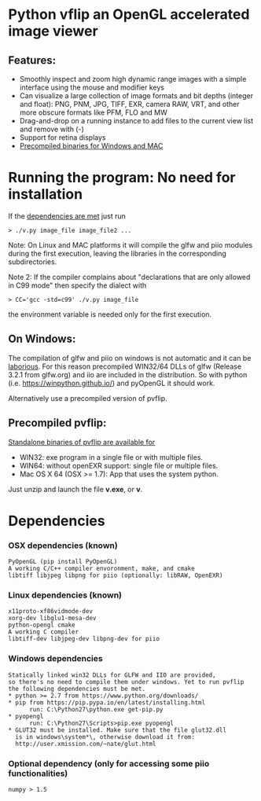 # Python vflip an OpenGL accelerated image viewer

## Features:
   * Smoothly inspect and zoom high dynamic range images with a simple interface using the mouse and modifier keys
   * Can visualize a large collection of image formats and bit depths (integer and float): PNG, PNM, JPG, TIFF, EXR, camera RAW, VRT, and other more obscure formats like PFM, FLO and MW
   * Drag-and-drop on a running instance to add files to the current view list and remove with (-)
   * Support for retina displays
   * [Precompiled binaries for Windows and MAC](https://github.com/gfacciol/pvflip/releases/tag/v0.6)

# Running the program: No need for installation

If the [dependencies are met](#dependencies) just run

    > ./v.py image_file image_file2 ...

Note: On Linux and MAC platforms it will compile the glfw and piio modules during the first execution, 
leaving the libraries in the corresponding subdirectories.

Note 2: If the compiler complains about "declarations that are only allowed in C99 mode" then specify the dialect with 

    > CC='gcc -std=c99' ./v.py image_file

the environment variable is needed only for the first execution.

## On Windows: 

The compilation of glfw and piio on windows is not automatic and it can be [laborious](#windows-dependencies).
For this reason precompiled WIN32/64 DLLs of glfw (Release 3.2.1 from glfw.org) and iio are included in the distribution.
So with python (i.e. https://winpython.github.io/) and pyOpenGL it should work.

Alternatively use a precompiled version of pvflip.

## Precompiled pvflip:

[Standalone binaries of pvflip are available for](https://github.com/gfacciol/pvflip/releases/tag/v0.6)

   * WIN32: exe program in a single file or with multiple files. 
   * WIN64: without openEXR support: single file or multiple files.
   * Mac OS X 64 (OSX >= 1.7): App that uses the system python.

Just unzip and launch the file **v.exe**, or **v**.




# Dependencies

### OSX dependencies (known)
    PyOpenGL (pip install PyOpenGL)
    A working C/C++ compiler envoronment, make, and cmake
    libtiff libjpeg libpng for piio (optionally: libRAW, OpenEXR)


### Linux dependencies (known)
    x11proto-xf86vidmode-dev
    xorg-dev libglu1-mesa-dev
    python-opengl cmake 
    A working C compiler
    libtiff-dev libjpeg-dev libpng-dev for piio


### Windows dependencies
    Statically linked win32 DLLs for GLFW and IIO are provided, 
    so there's no need to compile them under windows. Yet to run pvflip 
    the following dependencies must be met.
    * python >= 2.7 from https://www.python.org/downloads/
    * pip from https://pip.pypa.io/en/latest/installing.html
          run: C:\Python27\python.exe get-pip.py
    * pyopengl
          run: C:\Python27\Scripts>pip.exe pyopengl
    * GLUT32 must be installed. Make sure that the file glut32.dll 
      is in windows\system*\, otherwise download it from: 
      http://user.xmission.com/~nate/glut.html


### Optional dependency (only for accessing some piio functionalities)
    numpy > 1.5
    

<!---

# Optional installation

    > python setup.py install 

this compiles and installs the following python modules: pyglfw3, piio

### Local Installation 

    > python setup.py install  --prefix=$HOME/local

For the intallations remember to set:

    export PYTHONPATH=$PYTHONPATH:$HOME/local/lib/pythonXXX/site-packages
-->
